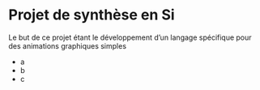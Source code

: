 # Projet de synthèse en Si

Le but de ce projet étant le développement d’un langage spécifique pour des animations graphiques simples 

* a
* b
* c
